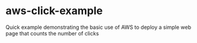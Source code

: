# aws-click-example
Quick example demonstrating the basic use of AWS to deploy a simple web page that counts the number of clicks
